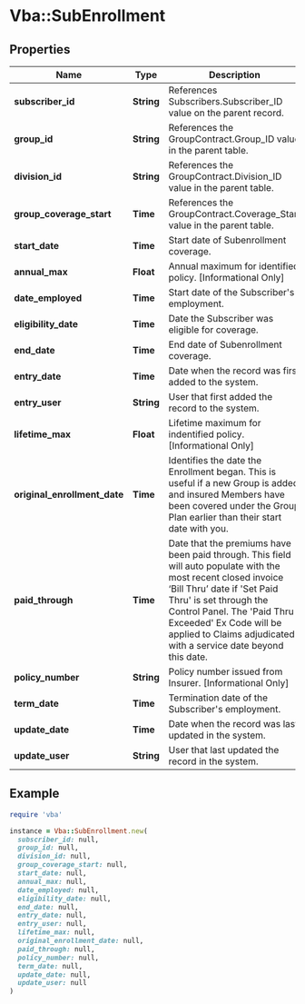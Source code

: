 # Vba::SubEnrollment

## Properties

| Name | Type | Description | Notes |
| ---- | ---- | ----------- | ----- |
| **subscriber_id** | **String** | References Subscribers.Subscriber_ID value on the parent record. |  |
| **group_id** | **String** | References the GroupContract.Group_ID value in the parent table. |  |
| **division_id** | **String** | References the GroupContract.Division_ID value in the parent table. |  |
| **group_coverage_start** | **Time** | References the GroupContract.Coverage_Start value in the parent table. |  |
| **start_date** | **Time** | Start date of Subenrollment coverage. |  |
| **annual_max** | **Float** | Annual maximum for identified policy. [Informational Only] | [optional] |
| **date_employed** | **Time** | Start date of the Subscriber&#39;s employment. | [optional] |
| **eligibility_date** | **Time** | Date the Subscriber was eligible for coverage. | [optional] |
| **end_date** | **Time** | End date of Subenrollment coverage. | [optional] |
| **entry_date** | **Time** | Date when the record was first added to the system. | [optional] |
| **entry_user** | **String** | User that first added the record to the system. | [optional] |
| **lifetime_max** | **Float** | Lifetime maximum for indentified policy. [Informational Only] | [optional] |
| **original_enrollment_date** | **Time** | Identifies the date the Enrollment began. This is useful if a new Group is added and insured Members have been covered under the Group Plan earlier than their start date with you. | [optional] |
| **paid_through** | **Time** | Date that the premiums have been paid through. This field will auto populate with the most recent closed invoice ‘Bill Thru’ date if &#39;Set Paid Thru&#39; is set through the Control Panel. The &#39;Paid Thru Exceeded&#39; Ex Code will be applied to Claims adjudicated with a service date beyond this date. | [optional] |
| **policy_number** | **String** | Policy number issued from Insurer. [Informational Only] | [optional] |
| **term_date** | **Time** | Termination date of the Subscriber&#39;s employment. | [optional] |
| **update_date** | **Time** | Date when the record was last updated in the system. | [optional] |
| **update_user** | **String** | User that last updated the record in the system. | [optional] |

## Example

```ruby
require 'vba'

instance = Vba::SubEnrollment.new(
  subscriber_id: null,
  group_id: null,
  division_id: null,
  group_coverage_start: null,
  start_date: null,
  annual_max: null,
  date_employed: null,
  eligibility_date: null,
  end_date: null,
  entry_date: null,
  entry_user: null,
  lifetime_max: null,
  original_enrollment_date: null,
  paid_through: null,
  policy_number: null,
  term_date: null,
  update_date: null,
  update_user: null
)
```

